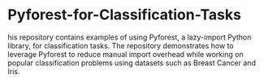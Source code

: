 # Pyforest-for-Classification-Tasks
his repository contains examples of using Pyforest, a lazy-import Python library, for classification tasks. The repository demonstrates how to leverage Pyforest to reduce manual import overhead while working on popular classification problems using datasets such as Breast Cancer and Iris.

